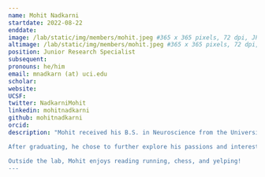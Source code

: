 ```yaml
---
name: Mohit Nadkarni
startdate: 2022-08-22
enddate:
image: /lab/static/img/members/mohit.jpeg #365 x 365 pixels, 72 dpi, JPG
altimage: /lab/static/img/members/mohit.jpeg #365 x 365 pixels, 72 dpi, JPG
position: Junior Research Specialist
subsequent:
pronouns: he/him
email: mnadkarn (at) uci.edu
scholar:
website:
UCSF:
twitter: NadkarniMohit
linkedin: mohitnadkarni
github: mohitnadkarni
orcid:
description: "Mohit received his B.S. in Neuroscience from the University of Texas, Austin where he researched learning and decision-making with Dr. Alison Preston, Dr. Sharon Noh, and Dr. Christine Coughlin. He previous worked on a number of projects investigating decision-making and learning in older and younger adults using neuroimaging (fMRI) and computational modeling techniques.

After graduating, he chose to further explore his passions and interests in research. He’s interested in learning more about how decision making is effected by age, and the conditions of learning and decision-making across ones lifespan that could be improved.

Outside the lab, Mohit enjoys reading running, chess, and yelping!
---
```

